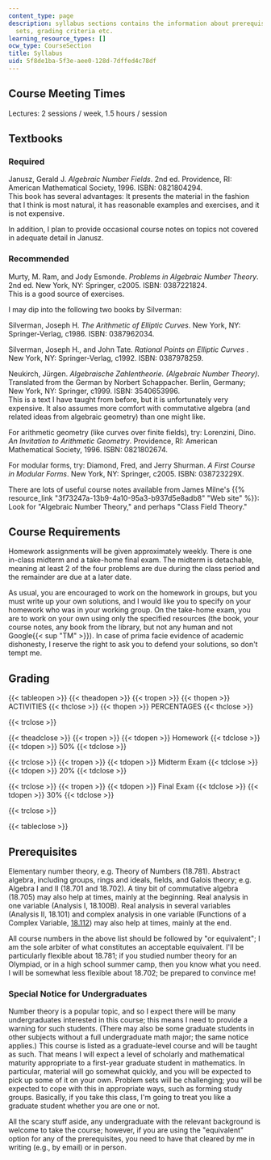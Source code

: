 ```yaml
---
content_type: page
description: syllabus sections contains the information about prerequisites, problem
  sets, grading criteria etc.
learning_resource_types: []
ocw_type: CourseSection
title: Syllabus
uid: 5f8de1ba-5f3e-aee0-128d-7dffed4c78df
---
```


Course Meeting Times
--------------------

Lectures: 2 sessions / week, 1.5 hours / session

Textbooks
---------

### Required

Janusz, Gerald J. _Algebraic Number Fields_. 2nd ed. Providence, RI: American Mathematical Society, 1996. ISBN: 0821804294.  
This book has several advantages: It presents the material in the fashion that I think is most natural, it has reasonable examples and exercises, and it is not expensive.

In addition, I plan to provide occasional course notes on topics not covered in adequate detail in Janusz.

### Recommended

Murty, M. Ram, and Jody Esmonde. _Problems in Algebraic Number Theory_. 2nd ed. New York, NY: Springer, c2005. ISBN: 0387221824.  
This is a good source of exercises.

I may dip into the following two books by Silverman:

Silverman, Joseph H. _The Arithmetic of Elliptic Curves_. New York, NY: Springer-Verlag, c1986. ISBN: 0387962034.

Silverman, Joseph H., and John Tate. _Rational Points on Elliptic Curves_ . New York, NY: Springer-Verlag, c1992. ISBN: 0387978259. 

Neukirch, Jürgen. _Algebraische Zahlentheorie. (Algebraic Number Theory)_. Translated from the German by Norbert Schappacher. Berlin, Germany; New York, NY: Springer, c1999. ISBN: 3540653996.  
This is a text I have taught from before, but it is unfortunately very expensive. It also assumes more comfort with commutative algebra (and related ideas from algebraic geometry) than one might like.

For arithmetic geometry (like curves over finite fields), try: Lorenzini, Dino. _An Invitation to Arithmetic Geometry_. Providence, RI: American Mathematical Society, 1996. ISBN: 0821802674.

For modular forms, try: Diamond, Fred, and Jerry Shurman. _A First Course in Modular Forms_. New York, NY: Springer, c2005. ISBN: 038723229X.

There are lots of useful course notes available from James Milne's {{% resource_link "3f73247a-13b9-4a10-95a3-b937d5e8adb8" "Web site" %}}: Look for "Algebraic Number Theory," and perhaps "Class Field Theory."

Course Requirements
-------------------

Homework assignments will be given approximately weekly. There is one in-class midterm and a take-home final exam. The midterm is detachable, meaning at least 2 of the four problems are due during the class period and the remainder are due at a later date.

As usual, you are encouraged to work on the homework in groups, but you must write up your own solutions, and I would like you to specify on your homework who was in your working group. On the take-home exam, you are to work on your own using only the specified resources (the book, your course notes, any book from the library, but not any human and not Google{{< sup "TM" >}}). In case of prima facie evidence of academic dishonesty, I reserve the right to ask you to defend your solutions, so don't tempt me.

Grading
-------

{{< tableopen >}}
{{< theadopen >}}
{{< tropen >}}
{{< thopen >}}
ACTIVITIES
{{< thclose >}}
{{< thopen >}}
PERCENTAGES
{{< thclose >}}

{{< trclose >}}

{{< theadclose >}}
{{< tropen >}}
{{< tdopen >}}
Homework
{{< tdclose >}}
{{< tdopen >}}
50%
{{< tdclose >}}

{{< trclose >}}
{{< tropen >}}
{{< tdopen >}}
Midterm Exam
{{< tdclose >}}
{{< tdopen >}}
20%
{{< tdclose >}}

{{< trclose >}}
{{< tropen >}}
{{< tdopen >}}
Final Exam
{{< tdclose >}}
{{< tdopen >}}
30%
{{< tdclose >}}

{{< trclose >}}

{{< tableclose >}}

Prerequisites
-------------

Elementary number theory, e.g. Theory of Numbers (18.781). Abstract algebra, including groups, rings and ideals, fields, and Galois theory; e.g. Algebra I and II (18.701 and 18.702). A tiny bit of commutative algebra (18.705) may also help at times, mainly at the beginning. Real analysis in one variable (Analysis I, 18.100B). Real analysis in several variables (Analysis II, 18.101) and complex analysis in one variable (Functions of a Complex Variable, [18.112](/courses/18-112-functions-of-a-complex-variable-fall-2008)) may also help at times, mainly at the end.

All course numbers in the above list should be followed by "or equivalent"; I am the sole arbiter of what constitutes an acceptable equivalent. I'll be particularly flexible about 18.781; if you studied number theory for an Olympiad, or in a high school summer camp, then you know what you need. I will be somewhat less flexible about 18.702; be prepared to convince me!

### Special Notice for Undergraduates

Number theory is a popular topic, and so I expect there will be many undergraduates interested in this course; this means I need to provide a warning for such students. (There may also be some graduate students in other subjects without a full undergraduate math major; the same notice applies.) This course is listed as a graduate-level course and will be taught as such. That means I will expect a level of scholarly and mathematical maturity appropriate to a first-year graduate student in mathematics. In particular, material will go somewhat quickly, and you will be expected to pick up some of it on your own. Problem sets will be challenging; you will be expected to cope with this in appropriate ways, such as forming study groups. Basically, if you take this class, I'm going to treat you like a graduate student whether you are one or not.

All the scary stuff aside, any undergraduate with the relevant background is welcome to take the course; however, if you are using the "equivalent" option for any of the prerequisites, you need to have that cleared by me in writing (e.g., by email) or in person.